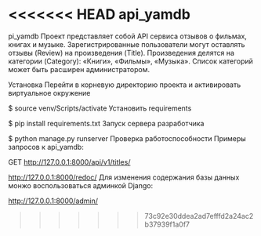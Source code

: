 <<<<<<< HEAD
api_yamdb
=======
pi_yamdb
Проект представляет собой API сервиса отзывов о фильмах, книгах и музыке. Зарегистрированные пользователи могут оставлять отзывы (Review) на произведения (Title). Произведения делятся на категории (Category): «Книги», «Фильмы», «Музыка». Список категорий может быть расширен администратором.


Установка
Перейти в корневую директорию проекта и активировать виртуальное окружение

$ source venv/Scripts/activate
Установить requirements

$ pip install requirements.txt
Запуск сервера разработчика

$ python manage.py runserver
Проверка работоспособности
Примеры запросов к api_yamdb:

GET http://127.0.0.1:8000/api/v1/titles/

http://127.0.0.1:8000/redoc/
Для изменения содержания базы данных монжо воспользоваться админкой Django:

http://127.0.0.1:8000/admin/
>>>>>>> 73c92e30ddea2ad7efffd2a24ac2b37939f1a0f7
